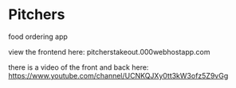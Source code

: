 # Pitchers
food ordering app

view the frontend here: pitcherstakeout.000webhostapp.com

there is a video of the front and back here: https://www.youtube.com/channel/UCNKQJXy0tt3kW3ofz5Z9vGg
